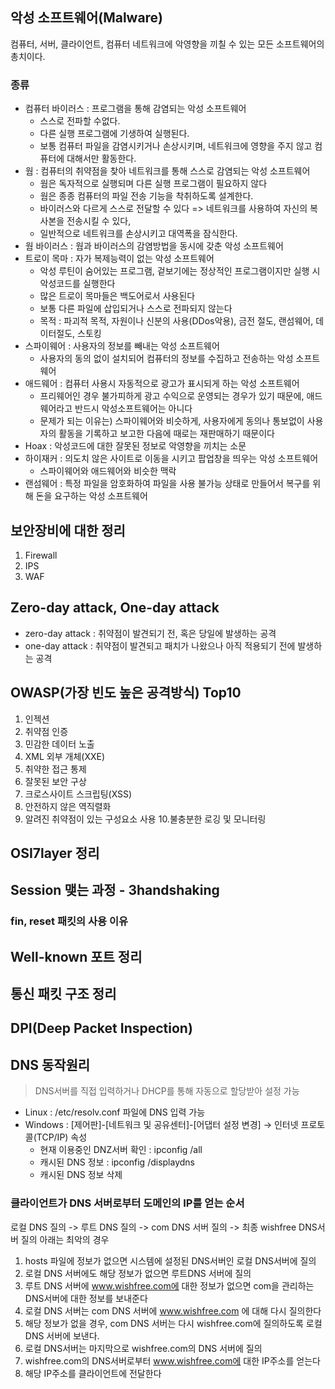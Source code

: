 


## 악성 소프트웨어(Malware)
컴퓨터, 서버, 클라이언트, 컴퓨터 네트워크에 악영향을 끼칠 수 있는 모든 소프트웨어의 총치이다.

### 종류
- 컴퓨터 바이러스 : 프로그램을 통해 감염되는 악성 소프트웨어
	- 스스로 전파할 수없다.
	- 다른 실행 프로그램에 기생하여 실행된다.
	- 보통 컴퓨터 파일을 감염시키거나 손상시키며, 네트워크에 영향을 주지 않고 컴퓨터에 대해서만 활동한다.
- 웜 : 컴퓨터의 취약점을 찾아 네트워크를 통해 스스로 감염되는 악성 소프트웨어
	- 웜은 독자적으로 실행되며 다른 실행 프로그램이 필요하지 않다
	- 웜은 종종 컴퓨터의 파일 전송 기능을 착취하도록 설계한다.
	- 바이러스와 다르게 스스로 전달할 수 있다 => 네트워크를 사용하여 자신의 복사본을 전송시킬 수 있다,
	- 일반적으로 네트워크를 손상시키고 대역폭을 잠식한다.
- 웜 바이러스 : 웜과 바이러스의 감염방법을 동시에 갖춘 악성 소프트웨어
- 트로이 목마 : 자가 복제능력이 없는 악성 소프트웨어
	- 악성 루틴이 숨어있는 프로그램, 겉보기에는 정상적인 프로그램이지만 실행 시 악성코드를 실행한다
	- 많은 트로이 목마들은 백도어로서 사용된다
	- 보통 다른 파일에 삽입되거나 스스로 전파되지 않는다
	- 목적 : 파괴적 목적, 자원이나 신분의 사용(DDos악용), 금전 절도, 랜섬웨어, 데이터절도, 스토킹
- 스파이웨어 : 사용자의 정보를 빼내는 악성 소프트웨어
	- 사용자의 동의 없이 설치되어 컴퓨터의 정보를 수집하고 전송하는 악성 소프트웨어
- 애드웨어 : 컴퓨터 사용시 자동적으로 광고가 표시되게 하는 악성 소프트웨어
	- 프리웨어인 경우 불가피하게 광고 수익으로 운영되는 경우가 있기 때문에, 애드웨어라고 반드시 악성소프트웨어는 아니다
	- 문제가 되는 이유는) 스파이웨어와 비슷하게, 사용자에게 동의나 통보없이 사용자의 활동을 기록하고 보고한 다음에 때로는 재판매하기 때문이다
- Hoax : 악성코드에 대한 잘못된 정보로 악영향을 끼치는 소문
- 하이재커 : 의도치 않은 사이트로 이동을 시키고 팝업창을 띄우는 악성 소프트웨어
	- 스파이웨어와 애드웨어와 비슷한 맥락
- 랜섬웨어 : 특정 파일을 암호화하여 파일을 사용 불가능 상태로 만들어서 복구를 위해 돈을 요구하는 악성 소프트웨어


## 보안장비에 대한 정리
1. Firewall
2. IPS
3. WAF


## Zero-day attack, One-day attack
- zero-day attack : 취약점이 발견되기 전, 혹은 당일에 발생하는 공격
- one-day attack : 취약점이 발견되고 패치가 나왔으나 아직 적용되기 전에 발생하는 공격


## OWASP(가장 빈도 높은 공격방식) Top10
1. 인젝션
2. 취약점 인증
3. 민감한 데이터 노출
4. XML 외부 개체(XXE)
5. 취약한 접근 통제
6. 잘못된 보안 구상
7. 크로스사이트 스크립팅(XSS)
8. 안전하지 않은 역직렬화
9. 알려진 취약점이 있는 구성요소 사용
10.불충분한 로깅 및 모니터링

## OSI7layer 정리

## Session 맺는 과정 - 3handshaking

### fin, reset 패킷의 사용 이유

## Well-known 포트 정리

## 통신 패킷 구조 정리

## DPI(Deep Packet Inspection) 

## DNS 동작원리
> DNS서버를 직접 입력하거나 DHCP를 통해 자동으로 할당받아 설정 가능
- Linux : /etc/resolv.conf 파일에 DNS 입력 가능
- Windows : [제어판]-[네트워크 및 공유센터]-[어댑터 설정 변경] -> 인터넷 프로토콜(TCP/IP) 속성
	-	현재 이용중인 DNZ서버 확인 : ipconfig /all
	-	캐시된 DNS 정보 : ipconfig /displaydns
	-	캐시된 DNS 정보 삭제 

### 클라이언트가 DNS 서버로부터 도메인의 IP를 얻는 순서
로컬 DNS 질의 -> 루트 DNS 질의 -> com DNS 서버 질의 -> 최종 wishfree DNS서버 질의
아래는 최악의 경우
1. hosts 파일에 정보가 없으면 시스템에 설정된 DNS서버인 로컬 DNS서버에 질의
2. 로컬 DNS 서버에도 해당 정보가 없으면 루트DNS 서버에 질의
3. 루트 DNS 서버에 www.wishfree.com에 대한 정보가 없으면 com을 관리하는 DNS서버에 대한 정보를 보내준다
4. 로컬 DNS 서버는 com DNS 서버에 www.wishfree.com 에 대해 다시 질의한다
5. 해당 정보가 없을 경우, com DNS 서버는 다시 wishfree.com에 질의하도록 로컬 DNS 서버에 보낸다.
6. 로컬 DNS서버는 마지막으로 wishfree.com의 DNS 서버에 질의
7. wishfree.com의 DNS서버로부터 www.wishfree.com에 대한 IP주소를 얻는다
8. 해당 IP주소를 클라이언트에 전달한다


<!--stackedit_data:
eyJoaXN0b3J5IjpbMTgyMTE2MzcwOSwxNjkzMzY3Mzc1XX0=
-->